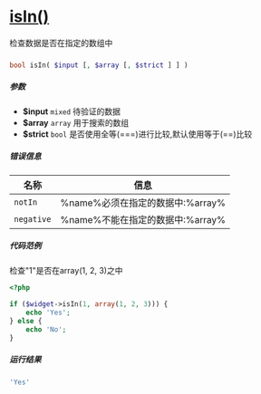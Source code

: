 [isIn()](http://twinh.github.com/widget/api/isIn)
=================================================

检查数据是否在指定的数组中

### 
```php
bool isIn( $input [, $array [, $strict ] ] )
```

##### 参数
* **$input** `mixed` 待验证的数据
* **$array** `array` 用于搜索的数组
* **$strict** `bool` 是否使用全等(===)进行比较,默认使用等于(==)比较

##### 错误信息
| **名称**              | **信息**                                                       | 
|-----------------------|----------------------------------------------------------------|
| `notIn`               | %name%必须在指定的数据中:%array%                               |
| `negative`            | %name%不能在指定的数据中:%array%                               |

##### 代码范例
检查"1"是否在array(1, 2, 3)之中
```php
<?php
 
if ($widget->isIn(1, array(1, 2, 3))) {
    echo 'Yes';
} else {
    echo 'No';
}
```
##### 运行结果
```php
'Yes'
```
